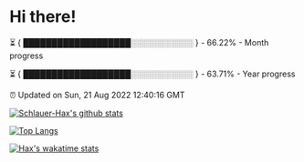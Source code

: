 # Hi there!

⏳ { ███████████████████░░░░░░░░░░░ } - 66.22% - Month progress

⏳ { ███████████████████░░░░░░░░░░░ } - 63.71% - Year progress

⏰ Updated on Sun, 21 Aug 2022 12:40:16 GMT


[![Schlauer-Hax's github stats](https://github-readme-stats.vercel.app/api?username=Schlauer-Hax&show_icons=true&theme=dark&count_private=true)](https://github.com/Schlauer-Hax)


[![Top Langs](https://github-readme-stats.vercel.app/api/top-langs/?username=Schlauer-Hax&layout=compact&theme=dark)](https://github.com/Schlauer-Hax?tab=repositories)


[![Hax's wakatime stats](https://github-readme-stats.vercel.app/api/wakatime?username=Hax&theme=dark)](https://wakatime.com/@Hax)


